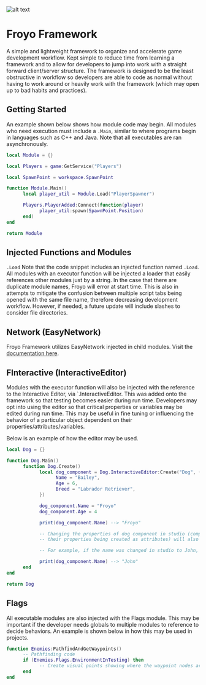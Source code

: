 ![alt text](https://socialify.git.ci/russelcostales/Froyo/image?description=1&font=Inter&language=1&owner=1&pattern=Floating%20Cogs&theme=Dark)

# Froyo Framework
A simple and lightweight framework to organize and accelerate game development workflow. Kept simple to reduce time from
learning a framework and to allow for developers to jump into work with a straight forward client/server structure. The framework
is designed to be the least obstructive in workflow so developers are able to code as normal without having to work around or
heavily work with the framework (which may open up to bad habits and practices). 

## Getting Started
An example shown below shows how module code may begin. All modules who need execution must include a `.Main`, similar to
where programs begin in languages such as C++ and Java. Note that all executables are ran asynchronously.

```lua
local Module = {}

local Players = game:GetService("Players")

local SpawnPoint = workspace.SpawnPoint

function Module.Main()
      local player_util = Module.Load("PlayerSpawner")

      Players.PlayerAdded:Connect(function(player)
            player_util:spawn(SpawnPoint.Position)
      end)
end

return Module
```
## Injected Functions and Modules
`.Load`
Note that the code snippet includes an injected function named `.Load`. All modules with an executor function will be injected
a loader that easily references other modules just by a string. In the case that there are duplicate module names, Froyo will error
at start time. This is also in attempts to mitigate the confusion between multiple script tabs being opened with the same file name,
therefore decreasing development workflow. However, if needed, a future update will include slashes to consider file directories.

## Network (EasyNetwork)
Froyo Framework utilizes EasyNetwork injected in child modules. Visit the [documentation here](https://devforum.roblox.com/t/easynetwork-creates-remote-functionsevents-for-you-so-you-dont-have-to/571258).

## FInteractive (InteractiveEditor)
Modules with the executor function will also be injected with the reference to the Interactive Editor, via `.InteractiveEditor.
This was added onto the framework so that testing becomes easier during run time. Developers may opt into using the editor so that
critical properties or variables may be edited during run time. This may be useful in fine tuning or influencing the behavior
of a particular object dependent on their properties/attributes/variables. 

Below is an example of how the editor may be used.
```lua
local Dog = {}

function Dog.Main()
      function Dog.Create()
            local dog_component = Dog.InteractiveEditor:Create("Dog", {
                  Name = "Bailey",
                  Age = 6,
                  Breed = "Labrador Retriever",
            })

            dog_component.Name = "Froyo"
            dog_component.Age = 4

            print(dog_component.Name) --> "Froyo"

            -- Changing the properties of dog component in studio (components are created as configuration folders with
            -- their properties being created as attributes) will also update the dog_component.

            -- For example, if the name was changed in studio to John, then:

            print(dog_component.Name) --> "John"
      end
end

return Dog
```

## Flags
All executable modules are also injected with the Flags module. This may be important if the developer needs globals to multiple
modules to reference to decide behaviors. An example is shown below in how this may be used in projects.
```lua
function Enemies:PathfindAndGetWaypoints()
      -- Pathfinding code
      if (Enemies.Flags.EnvironmentInTesting) then
            -- Create visual points showing where the waypoint nodes are
      end
end
```